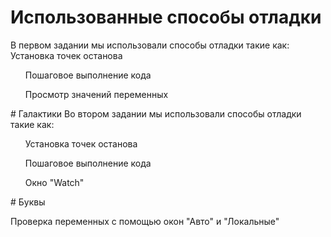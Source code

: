 # Использованные способы отладки
В первом задании мы использовали способы отладки такие как:
<il>Установка точек останова</il>
<ol>Пошаговое выполнение кода</ol>
<ol>Просмотр значений переменных</ol>
# Галактики
Во втором задании мы использовали способы отладки такие как:
<ol>Установка точек останова</ol>
<ol>Пошаговое выполнение кода</ol>
<ol>Окно "Watch"</ol>
# Буквы
<ol></ol>Проверка переменных с помощью окон "Авто" и "Локальные"</ol>
